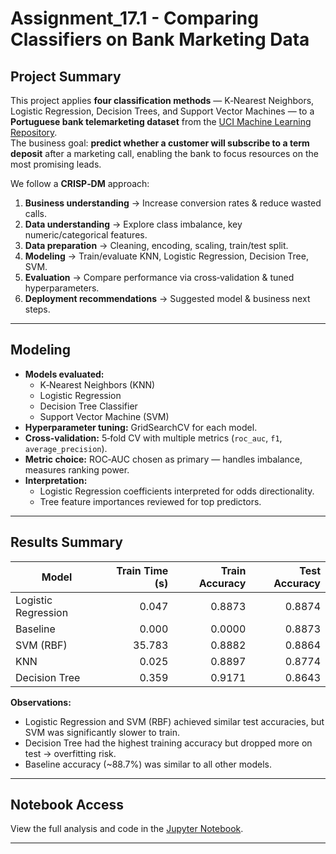# Assignment_17.1 - Comparing Classifiers on Bank Marketing Data

## Project Summary
This project applies **four classification methods** — K‑Nearest Neighbors, Logistic Regression, Decision Trees, and Support Vector Machines — to a **Portuguese bank telemarketing dataset** from the [UCI Machine Learning Repository](https://archive.ics.uci.edu/dataset/222/bank+marketing).  
The business goal: **predict whether a customer will subscribe to a term deposit** after a marketing call, enabling the bank to focus resources on the most promising leads.

We follow a **CRISP‑DM** approach:
1. **Business understanding** → Increase conversion rates & reduce wasted calls.
2. **Data understanding** → Explore class imbalance, key numeric/categorical features.
3. **Data preparation** → Cleaning, encoding, scaling, train/test split.
4. **Modeling** → Train/evaluate KNN, Logistic Regression, Decision Tree, SVM.
5. **Evaluation** → Compare performance via cross‑validation & tuned hyperparameters.
6. **Deployment recommendations** → Suggested model & business next steps.

---

## Modeling
- **Models evaluated:**  
  - K‑Nearest Neighbors (KNN)  
  - Logistic Regression  
  - Decision Tree Classifier  
  - Support Vector Machine (SVM)
- **Hyperparameter tuning:** GridSearchCV for each model.
- **Cross‑validation:** 5‑fold CV with multiple metrics (`roc_auc`, `f1`, `average_precision`).
- **Metric choice:** ROC‑AUC chosen as primary — handles imbalance, measures ranking power.
- **Interpretation:**  
  - Logistic Regression coefficients interpreted for odds directionality.  
  - Tree feature importances reviewed for top predictors.

---

## Results Summary

| Model                | Train Time (s) | Train Accuracy | Test Accuracy |
|----------------------|---------------:|---------------:|--------------:|
| Logistic Regression  | 0.047          | 0.8873         | 0.8874        |
| Baseline             | 0.000          | 0.0000         | 0.8873        |
| SVM (RBF)            | 35.783         | 0.8882         | 0.8864        |
| KNN                  | 0.025          | 0.8897         | 0.8774        |
| Decision Tree        | 0.359          | 0.9171         | 0.8643        |

**Observations:**
- Logistic Regression and SVM (RBF) achieved similar test accuracies, but SVM was significantly slower to train.
- Decision Tree had the highest training accuracy but dropped more on test → overfitting risk.
- Baseline accuracy (~88.7%) was similar to all other models.

---

## Notebook Access
View the full analysis and code in the [Jupyter Notebook](prompt_III.ipynb).

---
